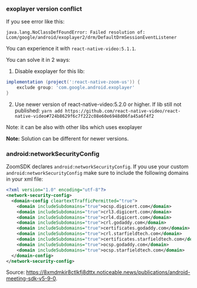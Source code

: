 

### exoplayer version conflict

If you see error like this: 
```
java.lang.NoClassDefFoundError: Failed resolution of: Lcom/google/android/exoplayer2/drm/DefaultDrmSessionEventListener
```

You can experience it with `react-native-video:5.1.1`.

You can solve it in 2 ways:

1) Disable exoplayer for this lib:
```gradle
implementation (project(':react-native-zoom-us')) {
    exclude group: 'com.google.android.exoplayer'
}
```

2) Use newer version of react-native-video:5.2.0 or higher.
If lib still not published: `yarn add https://github.com/react-native-video/react-native-video#724b8629f6c7f222c08e60e6948d06fa45a6f4f2`

Note: it can be also with other libs which uses exoplayer

**Note:** Solution can be different for newer versions.

### android:networkSecurityConfig

ZoomSDK declares `android:networkSecurityConfig`. If you use your custom `android:networkSecurityConfig` make sure to include the following domains in your xml file:
```xml
<?xml version="1.0" encoding="utf-8"?>
<network-security-config>
  <domain-config cleartextTrafficPermitted="true">
    <domain includeSubdomains="true">ocsp.digicert.com</domain>
    <domain includeSubdomains="true">crl3.digicert.com</domain>
    <domain includeSubdomains="true">crl4.digicert.com</domain>
    <domain includeSubdomains="true">crl.godaddy.com</domain>
    <domain includeSubdomains="true">certificates.godaddy.com</domain>
    <domain includeSubdomains="true">crl.starfieldtech.com</domain>
    <domain includeSubdomains="true">certificates.starfieldtech.com</domain>
    <domain includeSubdomains="true">ocsp.godaddy.com</domain>
    <domain includeSubdomains="true">ocsp.starfieldtech.com</domain>
  </domain-config>
</network-security-config>
```
Source: https://8xmdmkir8ctlkfj8dttx.noticeable.news/publications/android-meeting-sdk-v5-9-0.